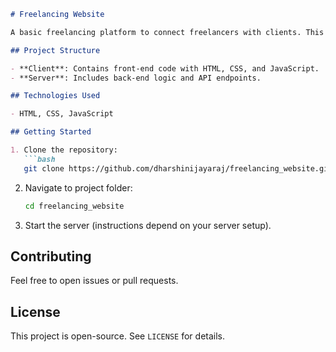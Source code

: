

```markdown
# Freelancing Website

A basic freelancing platform to connect freelancers with clients. This project provides a front-end client interface and a back-end server setup.

## Project Structure

- **Client**: Contains front-end code with HTML, CSS, and JavaScript.
- **Server**: Includes back-end logic and API endpoints.

## Technologies Used

- HTML, CSS, JavaScript

## Getting Started

1. Clone the repository:
   ```bash
   git clone https://github.com/dharshinijayaraj/freelancing_website.git
   ```
2. Navigate to project folder:
   ```bash
   cd freelancing_website
   ```
3. Start the server (instructions depend on your server setup).

## Contributing

Feel free to open issues or pull requests.

## License

This project is open-source. See `LICENSE` for details.
```

